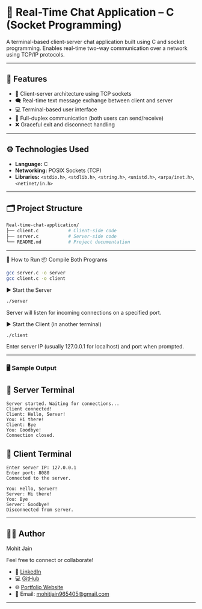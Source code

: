 # 💬 Real-Time Chat Application – C (Socket Programming)

A terminal-based client-server chat application built using C and socket programming. Enables real-time two-way communication over a network using TCP/IP protocols.

---

## 📌 Features

- 🔗 Client-server architecture using TCP sockets
- 🗨️ Real-time text message exchange between client and server
- 💻 Terminal-based user interface
- 🔄 Full-duplex communication (both users can send/receive)
- ❌ Graceful exit and disconnect handling

---

## ⚙️ Technologies Used

- **Language:** C  
- **Networking:** POSIX Sockets (TCP)  
- **Libraries:** `<stdio.h>`, `<stdlib.h>`, `<string.h>`, `<unistd.h>`, `<arpa/inet.h>`, `<netinet/in.h>`

---

## 🗂️ Project Structure

```bash
Real-time-chat-application/
├── client.c           # Client-side code
├── server.c           # Server-side code
└── README.md          # Project documentation 
```
---
🚀 How to Run
📦 Compile Both Programs
```bash
gcc server.c -o server
gcc client.c -o client
```
▶️ Start the Server
```bash
./server
```
Server will listen for incoming connections on a specified port.

▶️ Start the Client (in another terminal)
```bash
./client
```
Enter server IP (usually 127.0.0.1 for localhost) and port when prompted.

---
### 🖥️ Sample Output
## 📡 Server Terminal
```text
Server started. Waiting for connections...
Client connected!
Client: Hello, Server!
You: Hi there!
Client: Bye
You: Goodbye!
Connection closed.
```

## 💬 Client Terminal
```text
Enter server IP: 127.0.0.1
Enter port: 8080
Connected to the server.

You: Hello, Server!
Server: Hi there!
You: Bye
Server: Goodbye!
Disconnected from server.
```

---

## 🙋‍♂️ Author
Mohit Jain

Feel free to connect or collaborate!

- 🔗 [LinkedIn](https://www.linkedin.com/in/mohit-jain-dev/)  
- 💻 [GitHub](https://github.com/Mohitjain9654)  
- 🌐 [Portfolio Website](https://mohitjain-portfolio.vercel.app/)  
- 📧 Email: mohitjain965405@gmail.com

---
